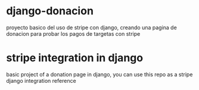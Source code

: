 # django-donacion
proyecto basico del uso de stripe con django, creando una pagina de donacion para probar los pagos de targetas con stripe 

# stripe integration in django

basic project of a donation page in django, you can use this repo as a stripe django integration reference

